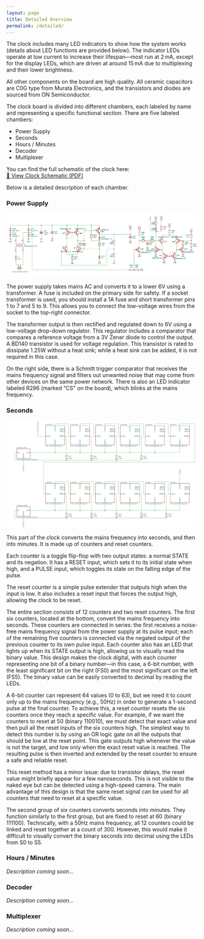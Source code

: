 ```yaml
---
layout: page
title: Detailed Overview
permalink: /detailed/
---
```


The clock includes many LED indicators to show how the system works (details about LED functions are provided below). The indicator LEDs operate at low current to increase their lifespan—most run at 2 mA, except for the display LEDs, which are driven at around 15 mA due to multiplexing and their lower brightness.

All other components on the board are high quality. All ceramic capacitors are C0G type from Murata Electronics, and the transistors and diodes are sourced from ON Semiconductor.

The clock board is divided into different chambers, each labeled by name and representing a specific functional section. There are five labeled chambers:

- Power Supply  
- Seconds  
- Hours / Minutes  
- Decoder  
- Multiplexer  

You can find the full schematic of the clock here:  
[📄 View Clock Schematic (PDF)](/files/scheme.pdf)

Below is a detailed description of each chamber.


### Power Supply

![Clock psu](images/power_suply.png)

The power supply takes mains AC and converts it to a lower 6V using a transformer. A fuse is included on the primary side for safety. If a socket transformer is used, you should install a 1A fuse and short transformer pins 1 to 7 and 5 to 9. This allows you to connect the low-voltage wires from the socket to the top-right connector.

The transformer output is then rectified and regulated down to 6V using a low-voltage drop-down regulator. This regulator includes a comparator that compares a reference voltage from a 3V Zener diode to control the output. A BD140 transistor is used for voltage regulation. This transistor is rated to dissipate 1.25W without a heat sink; while a heat sink can be added, it is not required in this case.

On the right side, there is a Schmitt trigger comparator that receives the mains frequency signal and filters out unwanted noise that may come from other devices on the same power network. There is also an LED indicator labeled R296 (marked "CS" on the board), which blinks at the mains frequency.


### Seconds

![Clock psu](images/seconds.png)

This part of the clock converts the mains frequency into seconds, and then into minutes. It is made up of counters and reset counters.

Each counter is a toggle flip-flop with two output states: a normal STATE and its negation. It has a RESET input, which sets it to its initial state when high, and a PULSE input, which toggles its state on the falling edge of the pulse.

The reset counter is a simple pulse extender that outputs high when the input is low. It also includes a reset input that forces the output high, allowing the clock to be reset.

The entire section consists of 12 counters and two reset counters. The first six counters, located at the bottom, convert the mains frequency into seconds. These counters are connected in series: the first receives a noise-free mains frequency signal from the power supply at its pulse input; each of the remaining five counters is connected via the negated output of the previous counter to its own pulse input. Each counter also has an LED that lights up when its STATE output is high, allowing us to visually read the binary value. This design makes the clock digital, with each counter representing one bit of a binary number—in this case, a 6-bit number, with the least significant bit on the right (FS0) and the most significant on the left (FS5). The binary value can be easily converted to decimal by reading the LEDs.

A 6-bit counter can represent 64 values (0 to 63), but we need it to count only up to the mains frequency (e.g., 50Hz) in order to generate a 1-second pulse at the final counter. To achieve this, a reset counter resets the six counters once they reach a specific value. For example, if we want the counters to reset at 50 (binary 110010), we must detect that exact value and then pull all the reset inputs of the six counters high. The simplest way to detect this number is by using an OR logic gate on all the outputs that should be low at the reset point. This gate outputs high whenever the value is not the target, and low only when the exact reset value is reached. The resulting pulse is then inverted and extended by the reset counter to ensure a safe and reliable reset.

This reset method has a minor issue: due to transistor delays, the reset value might briefly appear for a few nanoseconds. This is not visible to the naked eye but can be detected using a high-speed camera. The main advantage of this design is that the same reset signal can be used for all counters that need to reset at a specific value.

The second group of six counters converts seconds into minutes. They function similarly to the first group, but are fixed to reset at 60 (binary 111100). Technically, with a 50Hz mains frequency, all 12 counters could be linked and reset together at a count of 300. However, this would make it difficult to visually convert the binary seconds into decimal using the LEDs from S0 to S5.


### Hours / Minutes
*Description coming soon...*

### Decoder
*Description coming soon...*

### Multiplexer
*Description coming soon...*

